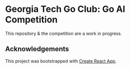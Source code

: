 # Georgia Tech Go Club: Go AI Competition

This repository & the competition are a work in progress.

## Acknowledgements

This project was bootstrapped with [Create React App](https://github.com/facebook/create-react-app).